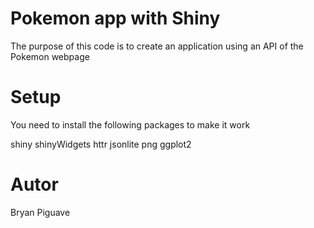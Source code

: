 # Pokemon app with Shiny 

The purpose of this code 
is to create an application
using an API of the Pokemon 
webpage 

# Setup 

You need to install the following packages to make it work 

shiny
shinyWidgets
httr
jsonlite
png
ggplot2


# Autor
Bryan Piguave 